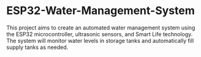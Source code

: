 # ESP32-Water-Management-System
This project aims to create an automated water management system using the ESP32 microcontroller, ultrasonic sensors, and Smart Life technology. The system will monitor water levels in storage tanks and automatically fill supply tanks as needed.
